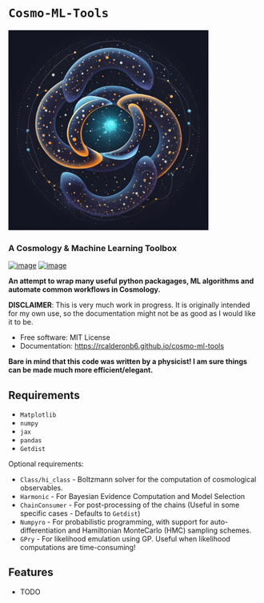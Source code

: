 # ```Cosmo-ML-Tools```
<img src="docs/assets/logo.jpg" width="400" height="400">

<!-- ![image](docs/assets/logo.png) -->
### A Cosmology & Machine Learning Toolbox
[![image](https://img.shields.io/pypi/v/cosmo_ml_tools.svg)](https://pypi.python.org/pypi/cosmo-ml-tools)
[![image](https://img.shields.io/conda/vn/conda-forge/cosmo-ml-tools.svg)](https://anaconda.org/conda-forge/cosmo-ml-tools)


**An attempt to wrap many useful python packagages, ML algorithms and automate common workflows in Cosmology.**

**DISCLAIMER**: This is very much work in progress. It is originally intended for my own use, so the documentation might not be as good as I would like it to be.

-   Free software: MIT License
-   Documentation: https://rcalderonb6.github.io/cosmo-ml-tools
    
**Bare in mind that this code was written by a physicist! I am sure things can be made much more efficient/elegant.**

## Requirements
* `Matplotlib`
* `numpy`
* `jax`
* `pandas`
* `Getdist`

Optional requirements:
* `Class/hi_class` - Boltzmann solver for the computation of cosmological observables. 
* `Harmonic` - For Bayesian Evidence Computation and Model Selection
* `ChainConsumer` - For post-processing of the chains (Useful in some specific cases - Defaults to `Getdist`)
* `Numpyro` - For probabilistic programming, with support for auto-differentiation and Hamiltonian MonteCarlo (HMC) sampling schemes.
* `GPry` - For likelihood emulation using GP. Useful when likelihood computations are time-consuming!

## Features

-   TODO
